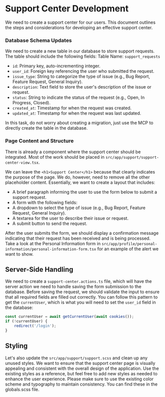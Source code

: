 # Support Center Development

We need to create a support center for our users. This document outlines the steps and considerations for developing an effective support center.

### Database Schema Updates

We need to create a new table in our database to store support requests. The table should include the following fields:
Table Name: `support_requests`
- `id`: Primary key, auto-incrementing integer.
- `user_id`: Foreign key referencing the user who submitted the request.
- `issue_type`: String to categorize the type of issue (e.g., Bug Report, Feature Request, General Inquiry).
- `description`: Text field to store the user's description of the issue or request.
- `status`: String to indicate the status of the request (e.g., Open, In Progress, Closed).
- `created_at`: Timestamp for when the request was created.
- `updated_at`: Timestamp for when the request was last updated.

In this task, do not worry about creating a migration, just use the MCP to directly create the table in the database.

### Page Content and Structure

There is already a component where the support center should be integrated. Most of the work should be placed in `src/app/support/support-center-view.tsx`. 

We can leave the `<h1>Support Center</h1>` because that clearly indicates the purpose of the page. We do, however, need to remove all the other placeholder content. Essentially, we want to create a layout that includes:

- A brief paragraph informing the user to use the form below to submit a support request.
- A form with the following fields: 
- A dropdown to select the type of issue (e.g., Bug Report, Feature Request, General Inquiry).
- A textarea for the user to describe their issue or request.
- A submit button to send the request.

After the user submits the form, we should display a confirmation message indicating that their request has been received and is being processed. Take a look at the Personal Information form in `src/app/profile/personal-information/personal-information-form.tsx` for an example of the alert we want to show.

## Server-Side Handling

We need to create a `support-center.actions.ts` file, which will have the server action we need to handle saving the form submission to the database. Before saving the request, we should validate the input to ensure that all required fields are filled out correctly. You can follow this pattern to get the `currentUser`, which is what you will need to set the `user_id` field in the database:

```typescript
const currentUser = await getCurrentUser(await cookies());
if (!currentUser) {
    redirect('/login');
}
```

## Styling

Let's also update the `src/app/support/support.scss` and clean up any unused styles. We want to ensure that the support center page is visually appealing and consistent with the overall design of the application. Use the existing styles as a reference, but feel free to add new styles as needed to enhance the user experience. Please make sure to use the existing color scheme and typography to maintain consistency. You can find these in the globals.scss file.
